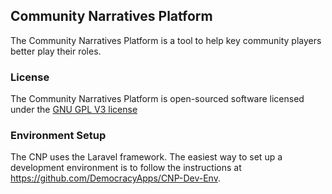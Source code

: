 ## Community Narratives Platform

The Community Narratives Platform is a tool to help key community players better play their roles.

### License

The Community Narratives Platform is open-sourced software licensed under the [GNU GPL V3 license](http://www.gnu.org/copyleft/gpl.html)

### Environment Setup

The CNP uses the Laravel framework. The easiest way to set up a development environment is to follow the instructions at https://github.com/DemocracyApps/CNP-Dev-Env.



